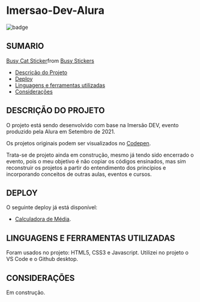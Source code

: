 # Imersao-Dev-Alura

<img src="https://img.shields.io/badge/STATUS-Developing-red" alt="badge"/>

## SUMARIO

<div class="tenor-gif-embed" data-postid="14850999" data-share-method="host" data-aspect-ratio="1" data-width="100%"><a href="https://tenor.com/view/busy-cat-coko-mixflavor-work-gif-14850999">Busy Cat Sticker</a>from <a href="https://tenor.com/search/busy-stickers">Busy Stickers</a></div> <script type="text/javascript" async src="https://tenor.com/embed.js"></script>
<!--img align="right" src="screenshot.png" alt="screenshot do deploy" width="40%"/-->

   * [Descrição do Projeto](#DESCRIÇÃO-DO-PROJETO)
   * [Deploy](#DEPLOY)
   * [Linguagens e ferramentas utilizadas](#LINGUAGENS-E-FERRAMENTAS-UTILIZADAS)
   * [Considerações](#CONSIDERAÇÕES)

## DESCRIÇÃO DO PROJETO

O projeto está sendo desenvolvido com base na Imersão DEV, evento produzido pela Alura em Setembro de 2021.

Os projetos originais podem ser visualizados no <a target="_blank" href="https://codepen.io/imersao-dev">Codepen</a>.

Trata-se de projeto ainda em construção, mesmo já tendo sido encerrado o evento, pois o meu objetivo é não copiar os códigos ensinados, mas sim reconstruir os projetos a partir do entendimento dos princípios e incorporando conceitos de outras aulas, eventos e cursos. 

## DEPLOY

O seguinte deploy já está disponível:

- <a target="_blank" href="https://nairacirino.github.io/NLW-Heat-Rocketseat/">Calculadora de Média</a>.

## LINGUAGENS E FERRAMENTAS UTILIZADAS

Foram usados no projeto: HTML5, CSS3 e Javascript. Utilizei no projeto o VS Code e o Github desktop. 

## CONSIDERAÇÕES

Em construção.

